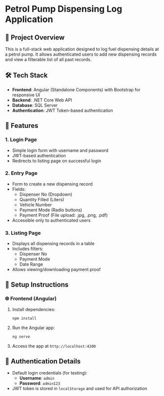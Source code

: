 # Petrol Pump Dispensing Log Application

## 🚀 Project Overview
This is a full-stack web application designed to log fuel dispensing details at a petrol pump. It allows authenticated users to add new dispensing records and view a filterable list of all past records.

## 🛠️ Tech Stack
- **Frontend**: Angular (Standalone Components) with Bootstrap for responsive UI
- **Backend**: .NET Core Web API
- **Database**: SQL Server
- **Authentication**: JWT Token-based authentication

## 📸 Features
### 1. Login Page
- Simple login form with username and password
- JWT-based authentication
- Redirects to listing page on successful login

### 2. Entry Page
- Form to create a new dispensing record
- Fields:
  - Dispenser No (Dropdown)
  - Quantity Filled (Liters)
  - Vehicle Number
  - Payment Mode (Radio buttons)
  - Payment Proof (File upload: .jpg, .png, .pdf)
- Accessible only to authenticated users

### 3. Listing Page
- Displays all dispensing records in a table
- Includes filters:
  - Dispenser No
  - Payment Mode
  - Date Range
- Allows viewing/downloading payment proof

## 🧪 Setup Instructions

### 🌐 Frontend (Angular)

1. Install dependencies:
   ```bash
   npm install
   ```
1. Run the Angular app:
   ```bash
   ng serve
   ```
3. Access the app at `http://localhost:4200`

## 🔐 Authentication Details
- Default login credentials (for testing):
  - **Username**: `admin`
  - **Password**: `admin123`
- JWT token is stored in `localStorage` and used for API authorization


